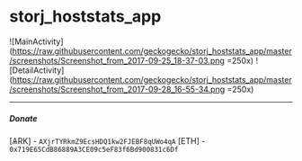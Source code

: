 # storj_hoststats_app

![MainActivity](https://raw.githubusercontent.com/geckogecko/storj_hoststats_app/master/screenshots/Screenshot_from_2017-09-25_18-37-03.png =250x)
![DetailActivity](https://raw.githubusercontent.com/geckogecko/storj_hoststats_app/master/screenshots/Screenshot_from_2017-09-28_16-55-34.png =250x)

---
##### Donate

[ѦRK] - `AXjrTYRkmZ9EcsHDQ1kw2FJEBF8qUWo4qA`
[ETH] - `0x719E65CdB86889A3CE09c5eF83f6Bd900831c6Df`



